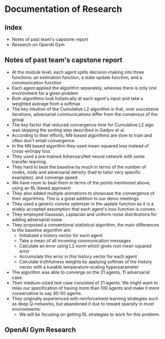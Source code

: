 # Documentation of Research

## Index
- Notes of past team's capstone report
- Research on OpenAI Gym


## Notes of past team's capstone report

- At the module level, each agent splits decision-making into three functions: an estimation function, a state update function, and a communication function
- Each agent applied the algorithm separately, whereas there is only one environment for a given problem
- Both algorithms look holistically at each agent's input and take a weighted average from a softmax
- The key intuition of the Cumulative L2 algorithm is that, over successive iterations, adversarial communications differ from the consensus of the group
- The key factor that reduced convergence time for Cumulative L2 algo was skipping the sorting step described in Gadjov et al.
- According to their efforts, NN-based algorithms are slow to train and often don't entail convergence
- In the NN based algorithm they used mean-squared loss instead of cross-entropy loss
- They used a pre-trained AdversaryNet neural network with some transfer learning. 
- They hard to beat the baseline by much in terms of the number of nodes, node and adversarial density (had to tailor very specific examples), and converge speed
- We have room to beat them in terms of the points mentioned above, using an RL-based approach
- They also added multiple animations to showcase the convergence of their algorithms. This is a great addition to our demo meetings.
- They used a generic convex optimizer in the update function as it is a widely accepted assumption that each agent's loss function is convex.
- They employed Gaussian, Laplacian and uniform noise distributions for adding adversarial noise.
- They proposed a conventional statistical algorithm, the main differences to the baseline algorithm are:
  - Initialized a history vector for each agent
  - Take a mean of all incoming communication messages
  - Calculate an error using L2 norm which gives root mean squared error
  - Accumulate this error in this history vector for each agent
  - Calculate truthfulness weights by applying softmax of the history vector with a tunable temperature-scaling hyperparameter
- The algorithm was able to converge on the 21 agents, 11 adversarial case.
- Their medium-sized test case consisted of 21 agents. We might want to relax our specification of having more than 100 agents and make it more conservative to say 40-50 agents.
- They originally experienced with reinforcement learning strategies such as deep Q-networks, but abandoned it due to reward sparsity in most environments.
  - We will be focusing on getting RL strategies to work for this problem.

## OpenAI Gym Research
